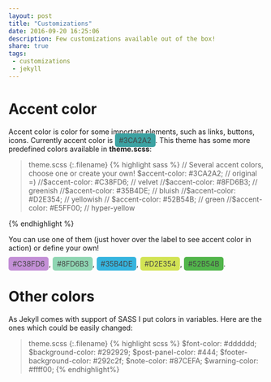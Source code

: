 ```yaml
---
layout: post
title: "Customizations"
date: 2016-09-20 16:25:06
description: Few customizations available out of the box!
share: true
tags:
 - customizations
 - jekyll
---
```


# Accent color

Accent color is color for some important elements, such as links, buttons, icons. Currently accent color is <span class="label" style="background-color:#3CA2A2; color:#444444">#3CA2A2</span>. This theme has some more predefined colors available in **theme.scss**:

>theme.scss
{:.filename}
{% highlight sass %}
 // Several accent colors, choose one or create your own!
 $accent-color: #3CA2A2;    // original =)
 //$accent-color: #C38FD6;  // velvet
 //$accent-color: #8FD6B3;  // greenish
 //$accent-color: #35B4DE;  // bluish
 //$accent-color: #D2E354;  // yellowish
 // $accent-color: #52B54B;  // green
 //$accent-color: #E5FF00;  // hyper-yellow

{% endhighlight %}

You can use one of them (just hover over the label to see accent color in action) or define your own!

<span class="label" style="background-color:#C38FD6; color:#444444">#C38FD6</span>, <span class="label" style="background-color:#8FD6B3; color:#444444">#8FD6B3</span>, <span class="label" style="background-color:#35B4DE; color:#444444">#35B4DE</span>, <span class="label" style="background-color:#D2E354; color:#444444">#D2E354</span>, <span class="label" style="background-color:#52B54B; color:#444444">#52B54B</span>.

<script>
  $('.label').hover(function(){
    var color = $(this).text();
    [].forEach.call($('a'), function(item) {
      item.style.color = color
    })
  })
</script>

<style>
  .label{
    cursor: default;
    border-radius: 5px;
    padding: 5px 8px;
  }
</style>

# Other colors

As Jekyll comes with support of SASS I put colors in variables. Here are the ones which could be easily changed:

>theme.scss
{:.filename}
{% highlight scss %}
$font-color: #dddddd;
$background-color: #292929;
$post-panel-color: #444;
$footer-background-color: #292c2f;
$note-color: #87CEFA;
$warning-color: #ffff00;
{% endhighlight%}
